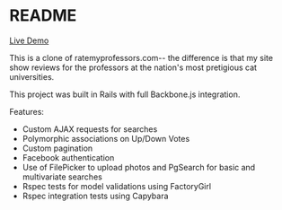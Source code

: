 README
=====

[Live Demo](www.ratemypurrfessors.com)

This is a clone of ratemyprofessors.com-- the difference is that my site show reviews for the professors at the nation's 
most pretigious cat universities.

This project was built in Rails with full Backbone.js integration.

Features:

* Custom AJAX requests for searches
* Polymorphic associations on Up/Down Votes
* Custom pagination
* Facebook authentication
* Use of FilePicker to upload photos and PgSearch for basic and multivariate searches
* Rspec tests for model validations using FactoryGirl
* Rspec integration tests using Capybara

